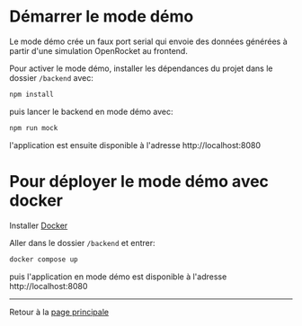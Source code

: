 # Démarrer le mode démo

Le mode démo crée un faux port serial qui envoie des données générées à partir d'une simulation OpenRocket au frontend.

Pour activer le mode démo, installer les dépendances du projet dans le dossier `/backend` avec:

```bash
npm install
```

puis lancer le backend en mode démo avec:

```bash
npm run mock
```

l'application est ensuite disponible à l'adresse http://localhost:8080

# Pour déployer le mode démo avec docker

Installer [Docker](https://www.docker.com)

Aller dans le dossier `/backend` et entrer:

```bash
docker compose up
```

puis l'application en mode démo est disponible à l'adresse http://localhost:8080

---

Retour à la [page principale](../../README.md)

